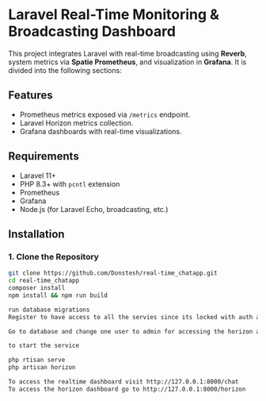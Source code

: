 # Laravel Real-Time Monitoring & Broadcasting Dashboard

This project integrates Laravel with real-time broadcasting using **Reverb**, system metrics via **Spatie Prometheus**, and visualization in **Grafana**. It is divided into the following sections:

## Features

- Prometheus metrics exposed via `/metrics` endpoint.
- Laravel Horizon metrics collection.
- Grafana dashboards with real-time visualizations.

## Requirements

- Laravel 11+
- PHP 8.3+ with `pcntl` extension
- Prometheus
- Grafana
- Node.js (for Laravel Echo, broadcasting, etc.)

## Installation

### 1. Clone the Repository

```bash
git clone https://github.com/Donstesh/real-time_chatapp.git
cd real-time_chatapp
composer install
npm install && npm run build

run database migrations 
Register to have access to all the servies since its locked with auth and sanctum authentiction

Go to database and change one user to admin for accessing the horizon and pulse dashboards

to start the service 

php rtisan serve
php artisan horizon

To access the realtime dashboard visit http://127.0.0.1:8000/chat
To access the horizon dashboard go to http://127.0.0.1:8000/horizon
